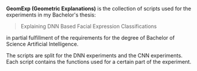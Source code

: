 **GeomExp (Geometric Explanations)** is the collection of scripts used for the
experiments in my Bachelor's thesis: 
> Explaining DNN Based Facial Expression Classifications

in partial fulfillment of the requirements for the degree of Bachelor of Science
Artificial Intelligence.

The scripts are split for the DNN experiments and the CNN experiments. Each script 
contains the functions used for a certain part of the experiment.